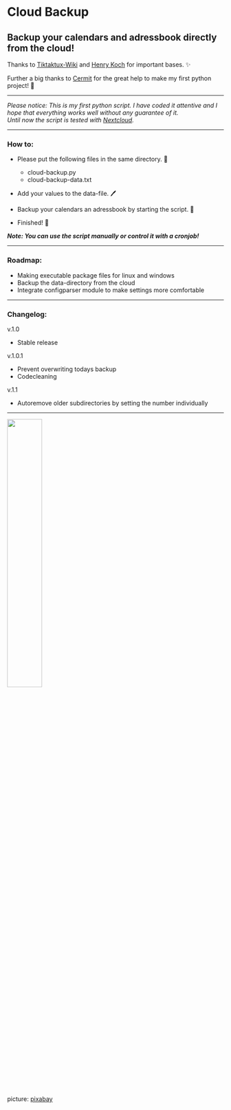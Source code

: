 # Cloud Backup
## Backup your calendars and adressbook directly from the cloud! 


Thanks to [Tiktaktux-Wiki](https://www.tiktaktux.de/doku.php?id=linux:caldav_und_carddav_backup_erstellen) and [Henry Koch](https://www.henrykoch.de/de/python-loeschen-der-aeltesten-files-in-einem-verzeichnis-nur-die-neuesten-x-bleiben-zurueck) for important bases. ✨ 

Further a big thanks to [Cermit](https://twitter.com/Cermit3273?s=20&t=quwG6m5sDXRab5OmeCgPoQ) for the great help to make my first python project! 🎉 

---

_Please notice: This is my first python script. I have coded it attentive and I hope that everything works well without any guarantee of it._  
_Until now the script is tested with [Nextcloud](https://nextcloud.com/)._

---

### How to:

- Please put the following files in the same directory. 📁
  - cloud-backup.py  
  - cloud-backup-data.txt

- Add your values to the data-file. 🖊

- Backup your calendars an adressbook by starting the script. 💾

- Finished! 🎉 

___Note: You can use the script manually or control it with a cronjob!___ 
  
---  

### Roadmap:

- Making executable package files for linux and windows
- Backup the data-directory from the cloud
- Integrate configparser module to make settings more comfortable

---

### Changelog:

v.1.0
- Stable release  

v.1.0.1
- Prevent overwriting todays backup
- Codecleaning

v.1.1
- Autoremove older subdirectories by setting the number individually

---

<img src="https://cdn.pixabay.com/photo/2019/06/14/09/25/cloud-4273197_960_720.png" width="40%">

picture: [pixabay](https://pixabay.com/de/vectors/wolke-m%c3%a4nner-himmel-menschen-4273197/)
